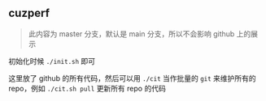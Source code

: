 ## cuzperf

> 此内容为 master 分支，默认是 main 分支，所以不会影响 github 上的展示

初始化时候 `./init.sh` 即可

这里放了 github 的所有代码，然后可以用 `./cit` 当作批量的 `git` 来维护所有的 repo，例如 `./cit.sh pull` 更新所有 repo 的代码
